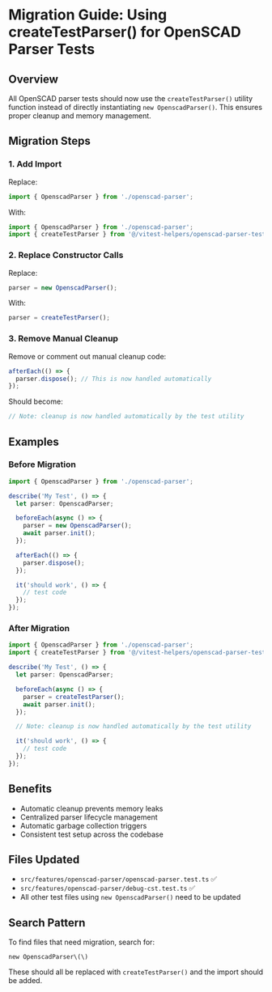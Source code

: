# Migration Guide: Using createTestParser() for OpenSCAD Parser Tests

## Overview
All OpenSCAD parser tests should now use the `createTestParser()` utility function instead of directly instantiating `new OpenscadParser()`. This ensures proper cleanup and memory management.

## Migration Steps

### 1. Add Import
Replace:
```ts
import { OpenscadParser } from './openscad-parser';
```

With:
```ts
import { OpenscadParser } from './openscad-parser';
import { createTestParser } from '@/vitest-helpers/openscad-parser-test-utils';
```

### 2. Replace Constructor Calls
Replace:
```ts
parser = new OpenscadParser();
```

With:
```ts
parser = createTestParser();
```

### 3. Remove Manual Cleanup
Remove or comment out manual cleanup code:
```ts
afterEach(() => {
  parser.dispose(); // This is now handled automatically
});
```

Should become:
```ts
// Note: cleanup is now handled automatically by the test utility
```

## Examples

### Before Migration
```ts
import { OpenscadParser } from './openscad-parser';

describe('My Test', () => {
  let parser: OpenscadParser;

  beforeEach(async () => {
    parser = new OpenscadParser();
    await parser.init();
  });

  afterEach(() => {
    parser.dispose();
  });

  it('should work', () => {
    // test code
  });
});
```

### After Migration
```ts
import { OpenscadParser } from './openscad-parser';
import { createTestParser } from '@/vitest-helpers/openscad-parser-test-utils';

describe('My Test', () => {
  let parser: OpenscadParser;

  beforeEach(async () => {
    parser = createTestParser();
    await parser.init();
  });

  // Note: cleanup is now handled automatically by the test utility

  it('should work', () => {
    // test code
  });
});
```

## Benefits
- Automatic cleanup prevents memory leaks
- Centralized parser lifecycle management
- Automatic garbage collection triggers
- Consistent test setup across the codebase

## Files Updated
- `src/features/openscad-parser/openscad-parser.test.ts` ✅
- `src/features/openscad-parser/debug-cst.test.ts` ✅
- All other test files using `new OpenscadParser()` need to be updated

## Search Pattern
To find files that need migration, search for:
```
new OpenscadParser\(\)
```

These should all be replaced with `createTestParser()` and the import should be added.
